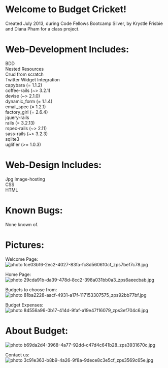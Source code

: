Welcome to Budget Cricket!
==========================
Created July 2013, during Code Fellows Bootcamp Silver, by Krystle Frisbie and Diana Pham for a class project.

Web-Development Includes:
=========================
  BDD<br>
  Nested Resources<br>
  Crud from scratch<br>
  Twitter Widget Integration<br>
  capybara (= 1.1.2)<br>
  coffee-rails (~> 3.2.1)<br>
  devise (~> 2.1.0)<br>
  dynamic_form (= 1.1.4)<br>
  email_spec (= 1.2.1)<br>
  factory_girl (= 2.6.4)<br>
  jquery-rails<br>
  rails (= 3.2.13)<br>
  rspec-rails (~> 2.11)<br>
  sass-rails (~> 3.2.3)<br>
  sqlite3<br>
  uglifier (>= 1.0.3)<br>

Web-Design Includes:
====================
Jpg Image-hosting<br>
CSS<br>
HTML<br>

Known Bugs:
===========
None known of.<br>


Pictures:
=========
Welcome Page:
<img src="http://i20.photobucket.com/albums/b211/krystlephoto/Github/fce03b16-2ec2-4027-83fa-fc8d560610cf_zps7bef7c78.jpg" border="0" alt=" photo fce03b16-2ec2-4027-83fa-fc8d560610cf_zps7bef7c78.jpg"/></a><br>

Home Page:
<img src="http://i20.photobucket.com/albums/b211/krystlephoto/Github/29cda91b-da39-478d-8cc2-398a031bb0a3_zps6aeecbab.jpg" border="0" alt=" photo 29cda91b-da39-478d-8cc2-398a031bb0a3_zps6aeecbab.jpg"/></a><br>

Budgets to choose from:
<img src="http://i20.photobucket.com/albums/b211/krystlephoto/Github/81ba2228-aacf-4931-a17f-117153307575_zps92bb77bf.jpg" border="0" alt=" photo 81ba2228-aacf-4931-a17f-117153307575_zps92bb77bf.jpg"/></a><br>

Budget Expenses:
<img src="http://i20.photobucket.com/albums/b211/krystlephoto/Github/84556a96-0b17-414d-9faf-a19e47f16079_zps3ef704c6.jpg" border="0" alt=" photo 84556a96-0b17-414d-9faf-a19e47f16079_zps3ef704c6.jpg"/></a><br>

About Budget:
=============
<img src="http://i20.photobucket.com/albums/b211/krystlephoto/b69da2d4-3968-4a77-92dd-c47d4c641b28_zps3931670c.jpg" border="0" alt=" photo b69da2d4-3968-4a77-92dd-c47d4c641b28_zps3931670c.jpg"/></a><br>

Contact us:
<img src="http://i20.photobucket.com/albums/b211/krystlephoto/3c91e363-b8b9-4a26-9f8a-9dece8c3e5cf_zps3569c65e.jpg" border="0" alt=" photo 3c91e363-b8b9-4a26-9f8a-9dece8c3e5cf_zps3569c65e.jpg"/></a><br>
